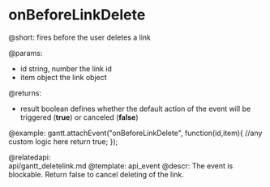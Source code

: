 onBeforeLinkDelete
=============
@short: fires before the user deletes a link

@params:
- id		string, number		the link id
- item		object				the link object 

@returns:  
  - result     boolean       defines whether the default action of the event will be triggered (<b>true</b>) or canceled (<b>false</b>) 
 
 @example:
gantt.attachEvent("onBeforeLinkDelete", function(id,item){
    //any custom logic here
    return true;
});

@relatedapi:	
	api/gantt_deletelink.md
@template:	api_event
@descr:
The event is blockable. Return false to cancel deleting of the link.